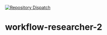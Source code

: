 [![Repository Dispatch](https://github.com/dmtmov/workflow-researcher-2/actions/workflows/deploy.yml/badge.svg?branch=main)](https://github.com/dmtmov/workflow-researcher-2/actions/workflows/deploy.yml)
# workflow-researcher-2
